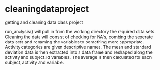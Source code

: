 cleaningdataproject
===================

getting and cleaning data class project

run_analysis() will pull in from the working directory the required data sets.  
Cleaning the data will consist of checking for NA's, combing the seperate data sets
and renaming the variables to something more appropriate.  Activity categories are 
given descriptive names.  The mean and standard deviation data is then extracted into 
a data frame and reshaped along the activity and subject_id variables.  The average 
is then calculated for each subject, activity and variable.
